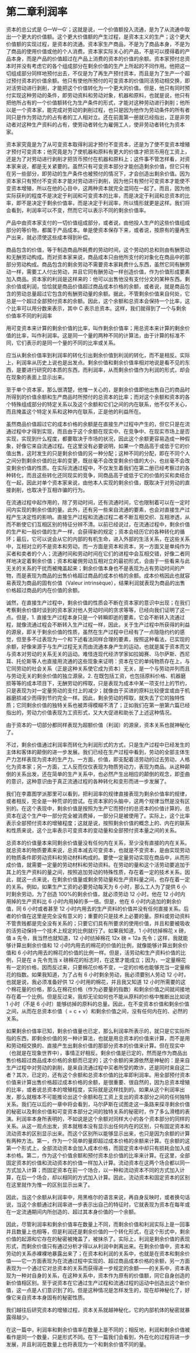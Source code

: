 # 第二章利润率

资本的总公式是 G—W—G′；这就是说，一个价值额投入流通，是为了从流通中取出一个更大的价值额。这个更大价值额的产生过程，是资本主义的生产；这个更大价值额的实现过程，是资本的流通。资本家生产商品，不是为了商品本身，不是为了商品的使用价值或他的个人消费。资本家实际关心的产品，不是可以摸得着的产品本身，而是产品的价值超过在产品上消费的资本的价值的余额。资本家预付总资本时并没有考虑它的各个组成部分在剩余价值的生产上所起的不同作用。他把这一切组成部分同样地预付出去，不仅是为了再生产预付资本，而且是为了生产一个超过预付资本的价值余额。他只有使他所预付的可变资本的价值同活劳动相交换，即对活劳动进行剥削，才能把这个价值转化为一个更大的价值。但是，他只有同时预付实现这种劳动的条件，即劳动资料和劳动对象，机器和原料，也就是说，他只有把他所占有的一个价值额转化为生产条件的形式，才能对这种劳动进行剥削；他所以是一个资本家，能完成对劳动的剥削过程，也只是因为他作为劳动条件的所有者同只是作为劳动力的占有者的工人相对立。还在前面第一册就已经指出，正是非劳动者对这种生产资料的占有，使劳动者转化为雇佣工人，使非劳动者转化为资本家。

资本家究竟是为了从可变资本取得利润才预付不变资本，还是为了使不变资本增殖才预付可变资本；他究竟是为了使机器和原料有更大的价值才把货币用在工资上，还是为了对劳动进行剥削才把货币预付在机器和原料上；这件事不管怎样看，对资本家来说，都是无关紧要的。虽然只有可变资本部分才能创造剩余价值，但它只有在另一些部分，即劳动的生产条件也被预付的情况下，才会创造出剩余价值。因为资本家只有预付不变资本才能对劳动进行剥削，因为他只有预付可变资本才能使不变资本增殖，所以在他的心目中，这两种资本就完全混同在一起了。而且，因为他实际获利的程度不是决定于利润和可变资本的比率，而是决定于利润和总资本的比率，即不是决定于剩余价值率，而是决定于利润率，所以情形就更是这样。我们将会看到，利润率可以不变，然而它可以表示不同的剩余价值率。

产品中由资本家支付的一切价值组成部分，或者说，由他投人生产的这些价值组成部分的等价物，都属于产品成本。单是使资本保存下来，或者说，按原有的量再生产出来，就必须使这些成本得到补偿。

商品包含的价值，等于制造商品所耗费的劳动时间，这个劳动的总和则由有酬劳动和无酬劳动构成。而对资本家来说，商品成本只由他所支付的对象化在商品中的那部分劳动构成。商品包含的剩余劳动不需要资本家耗费什么东西，虽然它同有酬劳动一样，需要工人付出劳动，并且它同有酬劳动一样创造价值，作为价值形成要素加入商品。资本家的利润是这样来的：他可以出售他没有支付分文的某种东西。剩余价值或利润，恰恰就是商品价值超过商品成本价格的余额，或者说，就是商品包含的劳动总量超过它包含的有酬劳动量的余额。据此，不管剩余价值来自何处，它总是一个超过全部预付资本的余额。因此，这个余额和总资本会保持一个比率，这个比率可以用分数来表示，其中 C 表示总资本。这样，我们就得到了一个与剩余价值率不同的利润率

用可变资本来计算的剩余价值的比率，叫作剩余价值率；用总资本来计算的剩余价值的比率，叫作利润率。这是同一个量的两种不同的计算法，由于计算的标准不同，它们表示的是同一个量的不同的比率或关系。

应当从剩余价值率到利润率的转化引出剩余价值到利润的转化，而不是相反。实际上，利润率从历史上说也是出发点。剩余价值和剩余价值率相对地说是看不见的东西，是要进行研究的本质的东西，而利润率，从而剩余价值作为利润的形式，却会在现象的表面上显示出来。

至于单个资本家，那么很清楚，他惟一关心的，是剩余价值即他出售自己的商品时所得到的价值余额和生产商品时所预付的总资本的比率；而对这个余额和资本的各个特殊组成部分的特定关系以及这个余额和它们之间的内在联系，他不仅不关心，而且掩盖这个特定关系和这种内在联系，正是他的利益所在。

虽然商品价值超过它的成本价格的余额是在直接生产过程中产生的，但它只是在流通过程中才得到实现，而且由于这个余额在现实中、在竞争中、在现实市场上是否实现，实现到什么程度，都要取决于市场的状况，因此这个余额更容易造成一种假象，好像它来自流通过程。在这里没有必要说明，如果一个商品高于或低于它的价值出售，这时发生的只是剩余价值的另一种分配；这种不同的分配，即在不同个人之间分割剩余价值的比率的变更，既丝毫不会改变剩余价值的大小，也丝毫不会改变剩余价值的性质。在实际流通过程中，不仅发生着我们在第二册已经考察过的各种转化，而且这些转化还同现实的竞争，同商品高于或低于它的价值的买和卖结合在一起，因此对单个资本家来说，由他本人实现的剩余价值，既取决于对劳动的直接剥削，也取决于互相诈骗的行为。

在流通过程中起作用的，除了劳动时间，还有流通时间，它也限制着可以在一定时间内实现的剩余价值的量。此外，还有另一些来自流通的要素，也会对直接生产过程产生决定性的影响。直接生产过程和流通过程二者不断互相交织、互相渗透，从而不断使它们互相区别的特征分辨不清。以前已经说过，在流通过程中，剩余价值的生产和一般价值的生产一样，会获得新的规定；资本会经历它的各种转化的循环；最后，它可以说会从它的内部的有机生命，进入外部的生活关系，在这些关系中，互相对立的不是资本和劳动，而一方面是资本和资本，另一方面又是单纯作为买者和卖者的个人；流通时间和劳动时间在它们的进程中会互相交错，好像二者同样地决定着剩余价值；资本和雇佣劳动互相对立的最初形式，会由于一些看来与此无关的关系的干扰而被掩盖起来；剩余价值本身也不是表现为占有劳动时间的产物，而是表现为商品的出售价格超过商品的成本价格的余额。成本价格因此也就容易表现为商品的固有价值（Valeur intrinsèque），结果利润就表现为商品的出售价格超过商品的内在价值的余额。

诚然，在直接生产过程中，剩余价值的性质会不断在资本家的意识中出现；在我们考察剩余价值时谈到的资本家对他人劳动时间的贪求等等，已经向我们证明了这一点。但是，1. 直接生产过程本身只是一个转瞬即逝的要素，它会不断转入流通过程，就像流通过程会不断转入生产过程一样，因此，关于生产过程中所获得的利益的源泉，即关于剩余价值的性质，虽然在生产过程中已经有了一点隐隐约约的感觉，但至多不过表现为一个和下述看法同样合理的要素，按照这种看法，已实现的余额，好像来源于与生产过程无关而由流通本身产生的运动，也就是属于资本而又与资本对劳动的关系无关的运动。难怪连现代经济学家如拉姆赛、马尔萨斯、西尼耳、托伦斯等人也直接用流通的这些现象来证明：资本在它的单纯物质存在上，与它同劳动的社会关系（正是这种关系使它成为资本）无关，是一个与劳动并列而且与劳动无关的剩余价值的独立源泉。2. 在既包括工资，也包括原料价格、机器磨损等等的成本项目下，无酬劳动的榨取，只是表现为成本中某一项支付上的节约，只是表现为对一定量劳动的支付上的减少；就像由于买进的原料比较便宜或由于机器磨损减少而得到节约完全一样。因此，剩余劳动的榨取，就失去了它的独特性质；它同剩余价值的独特关系也被弄得模糊不清了；正如我们在第一册第六篇已经指出的，劳动力价值表现为工资形式，又大大促进和助长了上述这种情况。

由于资本的一切部分都同样表现为超额价值（利润）的源泉，资本关系也就神秘化了。

不过，剩余价值通过利润率而转化为利润形式的方式，只是生产过程中已经发生的主体和客体的颠倒的进一步发展。我们已经在生产过程中看到，劳动的全部主体生产力怎样表现为资本的生产力。一方面，价值，即支配着活劳动的过去劳动，人格化为资本家；另一方面，工人反而仅仅表现为物质劳动力，表现为商品。从这种颠倒的关系出发，还在简单的生产关系中，也必然产生出相应的颠倒的观念，即歪曲的意识，这种意识由于真正流通过程的各种转化和变形而进一步发展了。

我们在李嘉图学派那里可以看到，把利润率的规律直接表现为剩余价值率的规律，或者相反，完全是一种荒谬的尝试。在资本家的头脑中，这两个规律当然是没有区别的。在这个表现中，剩余价值是按照为生产它而预付的总资本的价值计算的，总资本在这个生产中一部分完全被消费掉，一部分只是被使用了。实际上，这个比率表示全部预付资本的增殖程度；这就是说，按照剩余价值的概念上的、内在的联系和性质来说，这个比率表示可变资本的变动量和全部预付资本量之间的关系。

总资本的价值量本来同剩余价值量没有任何内在关系，至少没有直接的内在关系。就总资本的物质要素来说，总资本减去可变资本，也就是不变资本，是由实现劳动的物质条件即劳动资料和劳动材料构成的。要使一定量劳动实现在商品中，从而形成价值，就需要一定量的劳动材料和劳动资料。在劳动的量和这个活劳动要追加于其上的生产资料的量之间，按照追加劳动的特殊性质，存在着一定的技术关系。因此，就这一点来说，在剩余价值量或剩余劳动量和生产资料量之间，也存在着一定的关系。例如，如果生产工资的必要劳动每天为 6 小时，那么工人为了提供 6 小时剩余劳动，为了创造 100%的剩余价值，就必须劳动 12 小时。他在 12 小时内用掉的生产资料比 6 小时内用掉的多一倍。但是，他在 6 小时内追加的剩余价值，同 6 小时或者甚至 12 小时内用去的生产资料的价值并没有任何直接关系。后者的价值在这里是完全没有意义的；重要的只是技术上必要的量。原料或劳动资料不管贵贱都是完全没有关系的；只要它们具有所要求的使用价值，并且和要被吸收的活劳动保持一个技术上规定的比例就行了。如果我知道，1 小时纺掉棉花 x 磅，值 a 先令，我当然也就知道，12 小时纺掉棉花 12x 磅 = 12a 先令；这样，我就能够计算出剩余价值和 12 小时内用去的棉花的价值的比例，就像能够计算出剩余价值和 6 小时内用去的棉花的价值的比例一样。但是，活劳动和生产资料价值的比例，只是在 a 先令充当 x 磅棉花的标志时，在这里才能成立；因为，一定量棉花有一定的价格，因而反过来，只要棉花价格不变，一定的价格也能够充当一定量棉花的指数。如果我知道，为了占有 6 小时剩余劳动，我必须要别人劳动 12 小时，也就是说，我必须准备好供 12 小时用的棉花，并且我又知道 12 小时所需要的这个棉花量的价格，那么在棉花价格（作为必要量的指数）和剩余价值之间就间接地存在着一个比例。但是反过来，我却无论如何也不能从原料的价格中推断出比如说 1 小时（不是 6 小时）能够纺掉的原料的总量。因此，在不变资本价值和剩余价值之间，从而在总资本价值（ = c + v）和剩余价值之间，没有任何内在的、必然的关系。

如果剩余价值率已知，剩余价值量也已定，那么利润率所表示的，就只是它实际所指的东西，即剩余价值的另一种计算法，也就是用总资本的价值来计算，而不是用和劳动相交换的、直接产生出剩余价值的那部分资本的价值来计算。但在现实中（也就是在现象世界中），事情正好相反。剩余价值是已定的，然而是作为商品出售价格超过商品成本价格的余额而已定的；这个余额的来源依然是神秘的：是来自生产过程中对劳动的剥削，是来自流通过程中买者所受的欺诈，还是同时来自这二者？其次，已定的，还有这个余额和总资本价值的比率即利润率。用全部预付资本价值来计算出售价格超过成本价格的余额，是很重要、很自然的，因为总资本增殖的比率，或者说总资本的增殖程度，实际就是这样找到的。如果从这个利润率出发，那么就根本不可能推论出这个余额和在工资上支出的资本部分之间的任何独特关系。我们在以后的一章中将会看到，马尔萨斯在试图走这一条路来探寻剩余价值的秘密以及剩余价值和可变资本部分之间的独特关系的秘密时，作了多么滑稽的表演。利润率本身所表明的，不如说是这个余额对同样大小的各个资本部分的同样的关系。从这一观点出发，资本就根本没有显示出任何内在的区别，只有固定资本和流动资本的区别显示出来。而这个区别所以能够显示出来，也只是因为余额的计算有两种方法。第一，作为一个简单的量即超过成本价格的余额来计算。在余额的这第一个形式上，全部流动资本会加入成本价格，而固定资本中却只有损耗会加入成本价格。第二，作为这个价值余额和预付资本总价值的比率来计算。在这里，全部固定资本的价值和流动资本的价值一样加入计算。流动资本在这两个场合都以同一方式加入计算；而固定资本在前一个场合，以一种和流动资本不同的方式加入计算，在后一个场合，却以相同的方式加入计算。因此，流动资本和固定资本的区别在这里就作为惟一的区别显示出来了。

因此，当这个余额从利润率中，用黑格尔的语言来说，再自身反映时，或者换句话说，当这个余额通过利润率进一步表示出自己的特征时，它就表现为资本在每年或在一定流通期间内所创造的、超过其本身价值的一个余额。

因此，尽管利润率和剩余价值率在数量上不同，而剩余价值和利润实际上是一回事并且数量上也相等，但是利润还是剩余价值的一个转化形式，在这个形式中，剩余价值的起源和它存在的秘密被掩盖了，被抹杀了。实际上，利润是剩余价值的表现形式，而剩余价值只有通过分析才得以从利润中剥离出来。在剩余价值中，资本和劳动的关系赤裸裸地暴露出来了；在资本和利润的关系中，也就是在资本和剩余价值——它一方面表现为在流通过程中实现的、超过商品成本价格的余额，另一方面表现为一个通过它对总资本的关系而获得进一步规定的余额——的关系中，资本表现为一种对自身的关系，在这种关系中，资本作为原有的价值额，同它自身创造的新价值相区别。至于说资本在它通过生产过程和流通过程的运动中创造出这个新价值，这一点是人们意识到了的。但是这种情况是怎样发生的，现在却神秘化了，好像它来自资本本身固有的秘密性质。

我们越往后研究资本的增殖过程，资本关系就越神秘化，它的内部机体的秘密就暴露得越少。

在这一篇中，利润率和剩余价值率在数量上是不同的；相反地，利润和剩余价值被看作是同一个数量，只是形式不同。在下一篇我们会看到，外在化的过程将进一步发展，并且利润在数量上也将表现为一个和剩余价值不同的量。